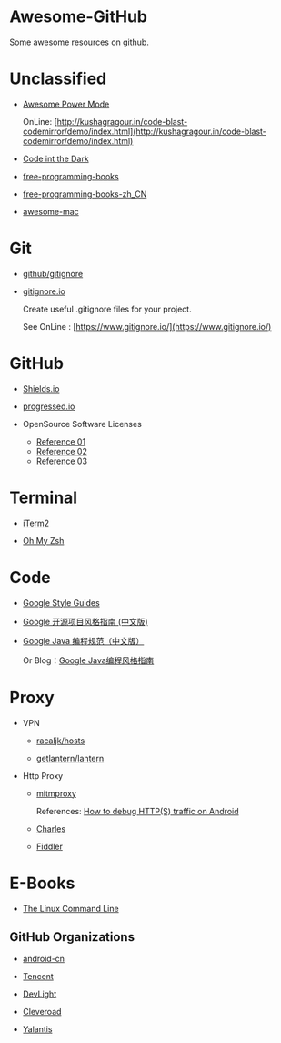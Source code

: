 # Awesome-GitHub

Some awesome resources on github.

# Unclassified

- [Awesome Power Mode](https://github.com/codeinthedark/awesome-power-mode)

  OnLine: [http://kushagragour.in/code-blast-codemirror/demo/index.html](http://kushagragour.in/code-blast-codemirror/demo/index.html)
  
- [Code int the Dark](https://github.com/codeinthedark/codeinthedark.github.io)

- [free-programming-books](https://github.com/EbookFoundation/free-programming-books)

- [free-programming-books-zh_CN](https://github.com/justjavac/free-programming-books-zh_CN)

- [awesome-mac](https://github.com/jaywcjlove/awesome-mac)

# Git

- [github/gitignore](https://github.com/github/gitignore)

- [gitignore.io](https://github.com/joeblau/gitignore.io)
  
  Create useful .gitignore files for your project.
  
  See OnLine : [https://www.gitignore.io/](https://www.gitignore.io/)

# GitHub

- [Shields.io](https://shields.io/)

- [progressed.io](https://github.com/fehmicansaglam/progressed.io)

- OpenSource Software Licenses
  - [Reference 01](http://blog.csdn.net/wadefelix/article/details/6384317)
  - [Reference 02](http://www.jianshu.com/p/cceeafb019ed)
  - [Reference 03](https://www.zhihu.com/question/28292322)

# Terminal

- [iTerm2](https://github.com/gnachman/iTerm2)

- [Oh My Zsh](https://github.com/robbyrussell/oh-my-zsh)

# Code

- [Google Style Guides](http://google.github.io/styleguide/)

- [Google 开源项目风格指南 (中文版)](http://zh-google-styleguide.readthedocs.io/en/latest/)

- [Google Java 编程规范（中文版）](https://www.gitbook.com/book/jervyshi/google-java-styleguide-zh/details)

  Or Blog：[Google Java编程风格指南](http://www.hawstein.com/posts/google-java-style.html)

# Proxy

- VPN

  - [racaljk/hosts](https://github.com/racaljk/hosts)

  - [getlantern/lantern](https://github.com/getlantern/lantern)
  
- Http Proxy

  - [mitmproxy](https://mitmproxy.org/)
  
    References: [How to debug HTTP(S) traffic on Android](https://medium.com/@rotxed/how-to-debug-http-s-traffic-on-android-7fbe5d2a34#.g8qv0t93t)
  
  - [Charles](https://www.charlesproxy.com/)
  
  - [Fiddler](http://www.telerik.com/fiddler)

# E-Books

- [The Linux Command Line](http://billie66.github.io/TLCL)
 

## GitHub Organizations

- [android-cn](https://github.com/android-cn)

- [Tencent](https://github.com/Tencent)

- [DevLight](https://github.com/DevLight-Mobile-Agency)

- [Cleveroad](https://github.com/Cleveroad)

- [Yalantis](https://github.com/Yalantis)
